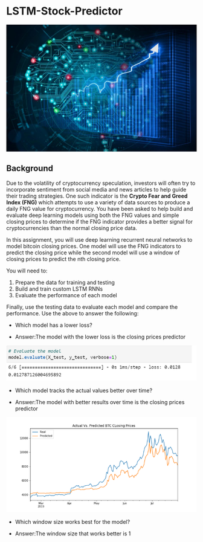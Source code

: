 # LSTM-Stock-Predictor

![Ai-Stock](Images/AI-Stock.jpg)

## Background
Due to the volatility of cryptocurrency speculation, investors will often try to incorporate sentiment from social media and news articles to help guide their trading strategies. One such indicator is the **Crypto Fear and Greed Index (FNG)** which attempts to use a variety of data sources to produce a daily FNG value for cryptocurrency. You have been asked to help build and evaluate deep learning models using both the FNG values and simple closing prices to determine if the FNG indicator provides a better signal for cryptocurrencies than the normal closing price data.

In this assignment, you will use deep learning recurrent neural networks to model bitcoin closing prices. One model will use the FNG indicators to predict the closing price while the second model will use a window of closing prices to predict the nth closing price.

You will need to:

 1. Prepare the data for training and testing
 2. Build and train custom LSTM RNNs
 3. Evaluate the performance of each model


Finally, use the testing data to evaluate each model and compare the performance.
Use the above to answer the following:

* Which model has a lower loss?

* Answer:The model with the lower loss is the closing prices predictor

![loss](Images/lower_loss_CP.png)

* Which model tracks the actual values better over time?

* Answer:The model with better results over time is the closing prices predictor

![model_predicted](Images/actual_vc_predictedCP.png)

* Which window size works best for the model?

* Answer:The window size that works better is 1
